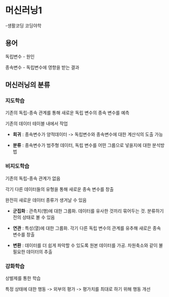 # 머신러닝1

-생활코딩 코딩야학

## 용어

독립변수 - 원인

종속변수 - 독립변수에 영향을 받는 결과

## 머신러닝의 분류

### 지도학습

기존의 독립-종속 관계를 통해 새로운 독립 변수의 종속 변수를 예측

기존의 데이터 테이블 내에서 작업

- **회귀** : 종속변수가 양적데이터 -> 독립변수와 종속변수에 대한 계산식의 도출 가능

- **분류** : 종속변수가 범주형 데이터, 독립 변수를 어떤 그룹으로 넣을지에 대한 분석방법

### 비지도학습

기존의 독립-종속 관계가 없음

각기 다른 데이터들의 유형을 통해 새로운 종속 변수를 창출

완전히 새로운 데이터 종류가 생겨날 수 있음

- **군집화** : 관측치(행)에 대한 그룹화. 데이터를 유사한 것끼리 묶어두는 것. 분류하기 전의 상태로 볼 수 있음

- **연관** : 특성(열)에 대한 그룹화. 각기 다른 독립 변수의 관계를 유추해 새로은 종속 변수를 창출

- **변환** : 데이터를 더 쉽게 파악할 수 있도록 원본 데이터를 가공. 차원축소와 같이 불필요한 데이터의 추출



### 강화학습

상벌제를 통한 학습

특정 상태에 대한 행동 -> 외부의 평가 -> 평가치를 최대로 하기 위해 행동 개선

